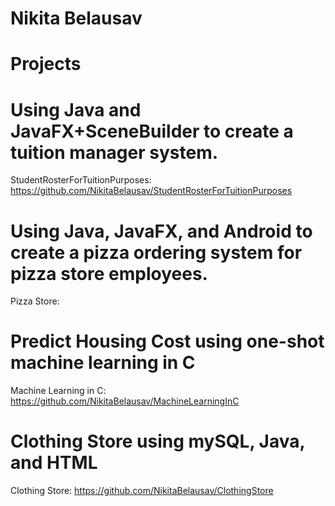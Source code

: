 # Nikita Belausav
# Projects

# Using Java and JavaFX+SceneBuilder to create a tuition manager system.

StudentRosterForTuitionPurposes: https://github.com/NikitaBelausav/StudentRosterForTuitionPurposes

# Using Java, JavaFX, and Android to create a pizza ordering system for pizza store employees.

Pizza Store: 

# Predict Housing Cost using one-shot machine learning in C

Machine Learning in C: https://github.com/NikitaBelausav/MachineLearningInC

# Clothing Store using mySQL, Java, and HTML

Clothing Store: https://github.com/NikitaBelausav/ClothingStore
